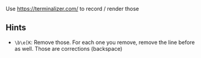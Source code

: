 Use https://terminalizer.com/ to record / render those


## Hints

* `\b\e[K`: Remove those. For each one you remove, remove the line before as well. Those are corrections (backspace)
